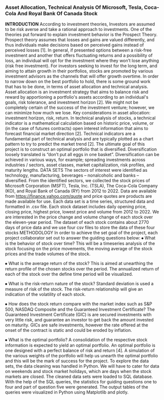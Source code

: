 ### Asset Allocation, Technical Analysis Of Microsoft, Tesla, Coca-Cola And Royal Bank Of Canada Stock

**INTRODUCTION**
According to investment theories, Investors are assumed to be risk averse and take a rational approach to investments. One of the theories put forward to explain investment behavior is the Prospect Theory.
Prospect theory assumes that losses and gains are valued differently, and thus individuals make decisions based on perceived gains instead of perceived losses [1]. In general, if presented options between a risk-free investment and another that offers fluctuating returns and a possibility of loss, an individual will opt for the investment where they won’t lose anything (risk free investment).
For investors seeking to invest for the long term, and aiming to attain growth in their portfolios, stocks are promoted by various investment advisors as the channels that will offer growth overtime. In order to narrow down on the best portfolio to hold, there is some ground work that has to be done, in terms of asset allocation and technical analysis. 
Asset allocation is an investment strategy that aims to balance risk and reward by apportioning a portfolio's assets according to an individual's goals, risk tolerance, and investment horizon [2]. We might not be completely certain of the success of the investment venture; however, we can minimize how much we lose. Key considerations in asset allocation: investment horizon, risk, return. 
In technical analysis of stocks, a technical indicator is a mathematical calculation based on historic price, volume, or (in the case of futures contracts) open interest information that aims to forecast financial market direction [2]. Technical indicators are a fundamental part of technical analysis and are typically plotted as a chart pattern to try to predict the market trend [2].
The ultimate goal of this project is to construct an optimal portfolio that is diversified. Diversification loosely translated is “don’t put all eggs in one basket”. Diversification can be achieved in various ways, for example; spreading investments across industries / sectors, asset classes, market capitalization, risk profiles, and maturity lengths. 
DATA SETS
The sectors of interest were identified as technology, manufacturing, beverages – nonalcoholic and banks – diversified. From the identified sectors, we collected the stock prices of Microsoft Corporation (MSFT), Tesla, Inc. (TSLA), The Coca-Cola Company (KO), and Royal Bank of Canada (RY) from 2012 to 2022. 
Data are available from https://finance.yahoo.com/quote and price quotes are products are made available for use. Each data set is a time series, structured data and formatted in .csv file. Each stock dataset includes daily opening price, closing price, highest price, lowest price and volume from 2012 to 2022. 
We are interested in the price change and volume change of each stock over the eleven-year period. The dataset of each stock contains about 2770 days of price data and we use four csv files to store the data of these four stocks
METHODOLOGY
In order to achieve the set goal of the project, each project collaborator set out to answer the guiding questions below:
⦁	What is the behavior of stock over time?
This will be a timeseries analysis of the stock focusing on the price movements, the moving average of the stock prices and the trade volumes of the stock. 

⦁	What is the average return of the stock?
This is aimed at unearthing the return profile of the chosen stocks over the period. The annualized return of each of the stock over the define time period will be visualized.

⦁	What is the risk-return nature of the stock?
Standard deviation is used a measure of risk of the stock. The risk-return relationship will give an indication of the volatility of each stock.

⦁	How does the stock return compare with the market index such as S&P 500, NASDAQ Composite and the Guaranteed Investment Certificate? The Guaranteed Investment Certificate (GIC) is are secured investments with very little risk, and guarantee an investor to get back the amount invested on maturity. GICs are safe investments, however the rate offered at the onset of the contract is static and could be eroded by inflation.

⦁	What is the optimal portfolio?
A consolidation of the respective stock information is expected to yield an optimal portfolio. An optimal portfolio is one designed with a perfect balance of risk and return [4]. A simulation of the various weights of the portfolio will help us unearth the optimal portfolio and this will be the mark of success for the project.
To explore the data sets, the data cleaning was handled in Python. We will have to cater for data on weekends and stock market holidays, which are days when the stock markets are closed. The cleaned data sets were loaded to SQL database. With the help of the SQL queries, the statistics for guiding questions one to four and part of question five were generated. The output tables of the queries were visualized in Python using Matplotlib and plotly. 
